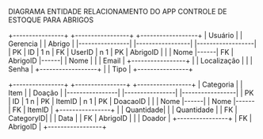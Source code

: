 

DIAGRAMA ENTIDADE RELACIONAMENTO DO APP CONTROLE DE ESTOQUE PARA ABRIGOS 



+----------------+      +-----------------+      +------------------+
|     Usuário    |      |     Gerencia    |      |     Abrigo       |
|----------------|      |-----------------|      |------------------|
| PK | ID        | 1  n | FK | UserID     | n  1 | PK | AbrigoID    |
|    | Nome      |------| FK | AbrigoID   |------|    | Nome        |
|    | Email     |      +-----------------+      |    | Localização |
|    | Senha     |                               +------------------+
|    | Tipo      |
+----------------+

+----------------+      +----------------+       +-----------------+
|    Categoria   |      |     Item       |       |    Doação       |
|----------------|      |----------------|       |-----------------|
| PK | ID        | 1  n | PK | ItemID    | n  1  | PK | DoacaoID   |
|    | Nome      |------|    | Nome      |------ | FK | ItemID     |
+----------------+      |    | Quantidade|       |    | Quantidade |
                        | FK | CategoryID|       |    | Data       |
                        | FK | AbrigoID  |       |    | Doador     |
                        +----------------+       | FK | AbrigoID   |
                                                 +-----------------+
